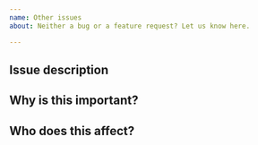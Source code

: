 ```yaml
---
name: Other issues
about: Neither a bug or a feature request? Let us know here.

---
```


<!-- Please use the bug report or feature request issue types for those requests! If you have a general question, you can now use the Discussions area to ask. -->

## Issue description

## Why is this important?

## Who does this affect?
